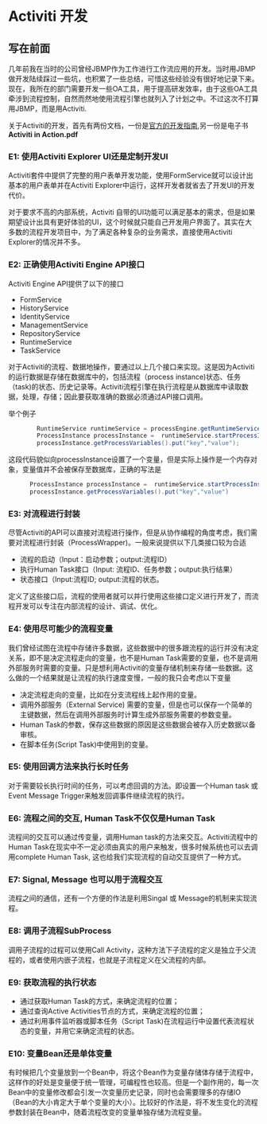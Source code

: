 # Activiti 开发 

## 写在前面

几年前我在当时的公司曾经JBMP作为工作进行工作流应用的开发。当时用JBMP做开发陆续踩过一些坑，也积累了一些总结，可惜这些经验没有很好地记录下来。现在，我所在的部门需要开发一些OA工具，用于提高研发效率，由于这些OA工具牵涉到流程控制，自然而然地使用流程引擎也就列入了计划之中。不过这次不打算用JBMP，而是用Activiti.



关于Activiti的开发，首先有两份文档，一份是[官方的开发指南](http://www.activiti.org/userguide/),另一份是电子书**Activiti in Action.pdf**



### E1: 使用Activiti Explorer UI还是定制开发UI

Activiti套件中提供了完整的用户表单开发功能，使用FormService就可以设计出基本的用户表单并在Activiti Explorer中运行，这样开发者就省去了开发UI的开发代价。

对于要求不高的内部系统，Activiti 自带的UI功能可以满足基本的需求，但是如果期望设计出具有更好体验的UI，这个时候就只能自己开发用户界面了。其实在大多数的流程开发项目中，为了满足各种复杂的业务需求，直接使用Activiti Explorer的情况并不多。



### E2: 正确使用Activiti Engine API接口

Activiti Engine API提供了以下的接口

- FormService 
- HistoryService
- IdentityService
- ManagementService
- RepositoryService
- RuntimeService
- TaskService

对于Activiti的流程、数据地操作，要通过以上几个接口来实现。这是因为Activiti的运行数据是存储在数据库中的，包括流程（process instance)状态、任务（task)的状态、历史记录等。Activiti流程引擎在执行流程是从数据库中读取数据，处理，存储；因此要获取准确的数据必须通过API接口调用。

举个例子

``` java
        RuntimeService runtimeService = processEngine.getRuntimeService();
        ProcessInstance processInstance =  runtimeService.startProcessInstanceById();
        processInstance.getProcessVariables().put("key","value");
```

这段代码貌似向processInstance设置了一个变量，但是实际上操作是一个内存对象，变量值并不会被保存至数据库，正确的写法是

``` java
      ProcessInstance processInstance =  runtimeService.startProcessInstanceById();
      processInstance.getProcessVariables().put("key","value")
```



### E3: 对流程进行封装

尽管Activiti的API可以直接对流程进行操作，但是从协作编程的角度考虑，我们需要对流程进行封装（ProcessWrapper)。一般来说提供以下几类接口较为合适

*  流程的启动（Input：启动参数；output:流程ID）
*  执行Human Task接口（Input: 流程ID、任务参数；output:执行结果）
*  状态接口（Input:流程ID; output:流程的状态。

定义了这些接口后，流程的使用者就可以并行使用这些接口定义进行开发了，而流程开发可以专注在内部流程的设计、调试、优化。



### E4: 使用尽可能少的流程变量

我们曾经试图在流程中存储许多数据，这些数据中的很多跟流程的运行并没有决定关系，即不是决定流程走向的变量，也不是Human Task需要的变量，也不是调用外部服务时需要的变量。只是想利用Activiti的变量存储机制来存储一些数据。这么做的一个结果就是让流程的执行速度变慢，一般的我只会考虑以下变量

* 决定流程走向的变量，比如在分支流程线上起作用的变量。
* 调用外部服务（External Service) 需要的变量，但是也可以保存一个简单的主键数据，然后在调用外部服务时计算生成外部服务需要的参数变量。
* Human Task的参数，保存这些数据的原因是这些数据会被存入历史数据以备审核。
* 在脚本任务(Script Task)中使用到的变量。



### E5: 使用回调方法来执行长时任务 

对于需要较长执行时间的任务，可以考虑回调的方法。即设置一个Human task 或 Event Message Trigger来触发回调事件继续流程的执行。



### E6: 流程之间的交互, Human Task不仅仅是Human Task

流程间的交互可以通过传变量，调用Human task的方法来交互。Activiti流程中的Human Task在现实中不一定必须由真实的用户来触发，很多时候系统也可以去调用complete Human Task, 这也给我们实现流程的自动交互提供了一种方式。



### E7: Signal, Message 也可以用于流程交互

流程之间的通信，还有一个方便的作法是利用Singal  或 Message的机制来实现流程。



### E8: 调用子流程SubProcess

调用子流程的过程可以使用Call Activity，这种方法下子流程的定义是独立于父流程的，或者使用内嵌子流程，也就是子流程定义在父流程的内部。



### E9: 获取流程的执行状态

* 通过获取Human Task的方式，来确定流程的位置；
* 通过查询Active Activities节点的方式，来确定流程的位置；
* 通过利用事件监听器或脚本任务（Script Task)在流程运行中设置代表流程状态的变量，并用它来确定流程的状态。




### E10: 变量Bean还是单体变量

有时候把几个变量放到一个Bean中，将这个Bean作为变量存储体存储于流程中，这样作的好处是变量便于统一管理，可编程性也较高。但是一个副作用的，每一次Bean中的变量修改都会引发一次变量历史记录，同时也会需要理多的存储IO（Bean的大小肯定大于单个变量的大小）。比较好的作法是，将不发生变化的流程参数封装在Bean中，随着流程改变的变量单独存储为流程变量。


















##  